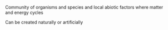 Community of organisms and species and local abiotic factors where matter and energy cycles

Can be created naturally or artificially